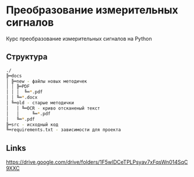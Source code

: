 # Преобразование измерительных сигналов

Курс преобразование измерительных сигналов на Python

## Структура

```bash
./
╠═docs
│ ╠═new - файлы новых методичек
│ │ ╠═PDF
│ │ │  ╚═*.pdf
│ │ ╚═*.docx
│ ╚═old - старые методички
│   │ ╚═OCR - криво отсканеный текст
│   │     ╚═*.pdf
│   ╚═*.pdf
╠═src - исходный код
╚═requirements.txt - зависимости для проекта
```

## Links 

https://drive.google.com/drive/folders/1F5wlDCeTPLPsyav7xFqsWn014SqC9XXC

